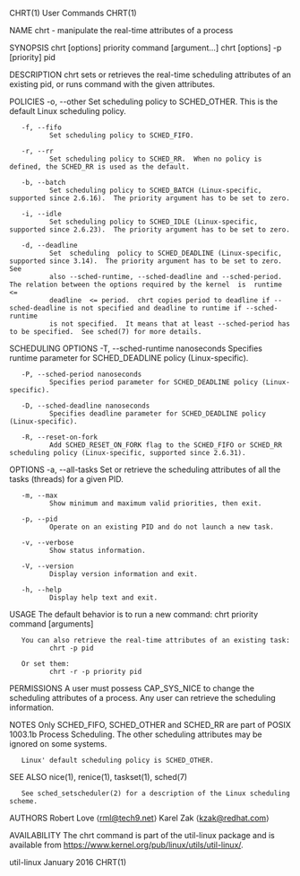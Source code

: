 CHRT(1)                                                            User Commands                                                           CHRT(1)

NAME
       chrt - manipulate the real-time attributes of a process

SYNOPSIS
       chrt [options] priority command [argument...]
       chrt [options] -p [priority] pid

DESCRIPTION
       chrt sets or retrieves the real-time scheduling attributes of an existing pid, or runs command with the given attributes.

POLICIES
       -o, --other
              Set scheduling policy to SCHED_OTHER.  This is the default Linux scheduling policy.

       -f, --fifo
              Set scheduling policy to SCHED_FIFO.

       -r, --rr
              Set scheduling policy to SCHED_RR.  When no policy is defined, the SCHED_RR is used as the default.

       -b, --batch
              Set scheduling policy to SCHED_BATCH (Linux-specific, supported since 2.6.16).  The priority argument has to be set to zero.

       -i, --idle
              Set scheduling policy to SCHED_IDLE (Linux-specific, supported since 2.6.23).  The priority argument has to be set to zero.

       -d, --deadline
              Set  scheduling  policy to SCHED_DEADLINE (Linux-specific, supported since 3.14).  The priority argument has to be set to zero.  See
              also --sched-runtime, --sched-deadline and --sched-period.  The relation between the options required by the kernel  is  runtime  <=
              deadline  <= period.  chrt copies period to deadline if --sched-deadline is not specified and deadline to runtime if --sched-runtime
              is not specified.  It means that at least --sched-period has to be specified.  See sched(7) for more details.

SCHEDULING OPTIONS
       -T, --sched-runtime nanoseconds
              Specifies runtime parameter for SCHED_DEADLINE policy (Linux-specific).

       -P, --sched-period nanoseconds
              Specifies period parameter for SCHED_DEADLINE policy (Linux-specific).

       -D, --sched-deadline nanoseconds
              Specifies deadline parameter for SCHED_DEADLINE policy (Linux-specific).

       -R, --reset-on-fork
              Add SCHED_RESET_ON_FORK flag to the SCHED_FIFO or SCHED_RR scheduling policy (Linux-specific, supported since 2.6.31).

OPTIONS
       -a, --all-tasks
              Set or retrieve the scheduling attributes of all the tasks (threads) for a given PID.

       -m, --max
              Show minimum and maximum valid priorities, then exit.

       -p, --pid
              Operate on an existing PID and do not launch a new task.

       -v, --verbose
              Show status information.

       -V, --version
              Display version information and exit.

       -h, --help
              Display help text and exit.

USAGE
       The default behavior is to run a new command:
              chrt priority command [arguments]

       You can also retrieve the real-time attributes of an existing task:
              chrt -p pid

       Or set them:
              chrt -r -p priority pid

PERMISSIONS
       A user must possess CAP_SYS_NICE to change the scheduling attributes of a process.  Any user can retrieve the scheduling information.

NOTES
       Only SCHED_FIFO, SCHED_OTHER and SCHED_RR are part of POSIX 1003.1b Process Scheduling.  The other scheduling attributes may be ignored  on
       some systems.

       Linux' default scheduling policy is SCHED_OTHER.

SEE ALSO
       nice(1), renice(1), taskset(1), sched(7)

       See sched_setscheduler(2) for a description of the Linux scheduling scheme.

AUTHORS
       Robert Love ⟨rml@tech9.net⟩
       Karel Zak ⟨kzak@redhat.com⟩

AVAILABILITY
       The chrt command is part of the util-linux package and is available from https://www.kernel.org/pub/linux/utils/util-linux/.

util-linux                                                         January 2016                                                            CHRT(1)
